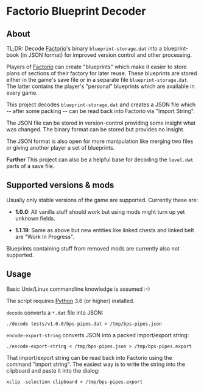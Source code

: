 Factorio Blueprint Decoder
==========================

## About

TL;DR: Decode [Factorio]'s binary `blueprint-storage.dat` into a blueprint-book
(in JSON format) for improved version control and other processing.

Players of [Factorio] can create "blueprints" which make it easier to store
plans of sections of their factory for later reuse. These blueprints are
stored either in the game's save file or in a separate file
`blueprint-storage.dat`. The latter contains the player's "personal" blueprints
which are available in every game.

This project decodes `blueprint-storage.dat` and creates a JSON file which
-- after some packing -- can be read back into Factorio via "Import String".

The JSON file can be stored in version-control providing some insight
what was changed. The binary format can be stored but provides no insight.

The JSON format is also open for more manipulation like merging two files or giving
another player a set of blueprints.

**Further** This project can also be a helpful base for decoding the `level.dat`
parts of a save file.

[Factorio]: https://factorio.com/

## Supported versions & mods

Usually only stable versions of the game are supported. Currently these are:

 - **1.0.0**: All vanilla stuff should work but using mods might turn up yet unknown fields.

 - **1.1.19**: Same as above but new entities like linked chests and linked belt are "Work In Progress".

Blueprints containing stuff from removed mods are currently also not supported.

## Usage

Basic Unix/Linux commandline knowledge is assumed :-)

The script requires [Python] 3.6 (or higher) installed.

`decode` converts a `*.dat` file into JSON:

	./decode tests/v1.0.0/bps-pipes.dat > /tmp/bps-pipes.json

`encode-export-string` converts JSON into a packed import/export string:

	./encode-export-string < /tmp/bps-pipes.json > /tmp/bps-pipes.export

That import/export string can be read back into Factorio using the command
"import string". The easiest way is to write the string into the clipboard
and paste it into the dialog:

	xclip -selection clipboard < /tmp/bps-pipes.export

[Python]: https://www.python.org/
